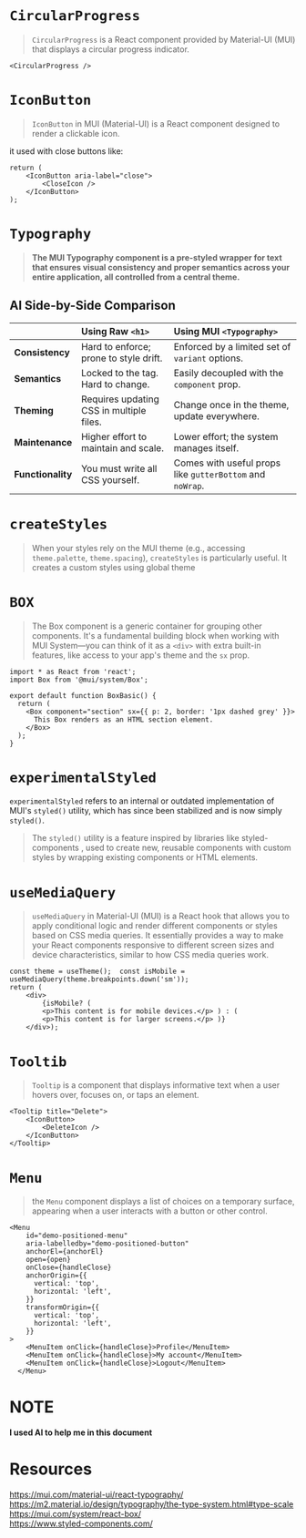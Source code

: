

# `CircularProgress`

> `CircularProgress` is a React component provided by Material-UI (MUI) that displays a circular progress indicator.

```tsx
<CircularProgress />
```

# `IconButton`

> `IconButton` in MUI (Material-UI) is a React component designed to render a clickable icon.

it used with close buttons like:

```tsx
return (
	<IconButton aria-label="close">
		<CloseIcon />
	</IconButton>
);
```

# `Typography`

> **The MUI Typography component is a pre-styled wrapper for text that ensures visual consistency and proper semantics across your entire application, all controlled from a central theme.**

## AI Side-by-Side Comparison

| | Using Raw `<h1>` | Using MUI `<Typography>` |
| :--- | :--- | :--- |
| **Consistency** | Hard to enforce; prone to style drift. | Enforced by a limited set of `variant` options. |
| **Semantics** | Locked to the tag. Hard to change. | Easily decoupled with the `component` prop. |
| **Theming** | Requires updating CSS in multiple files. | Change once in the theme, update everywhere. |
| **Maintenance** | Higher effort to maintain and scale. | Lower effort; the system manages itself. |
| **Functionality** | You must write all CSS yourself. | Comes with useful props like `gutterBottom` and `noWrap`. |


# `createStyles`

> When your styles rely on the MUI theme (e.g., accessing `theme.palette`, `theme.spacing`), `createStyles` is particularly useful.
> It creates a custom styles using global theme

# `BOX`

> The Box component is a generic container for grouping other components. It's a fundamental building block when working with MUI System—you can think of it as a `<div>` with extra built-in features, like access to your app's theme and the `sx` prop. 


```tsx
import * as React from 'react';
import Box from '@mui/system/Box';

export default function BoxBasic() {
  return (
    <Box component="section" sx={{ p: 2, border: '1px dashed grey' }}>
      This Box renders as an HTML section element.
    </Box>
  );
}

```

# `experimentalStyled`
`experimentalStyled` refers to an internal or outdated implementation of MUI's `styled()` utility, which has since been stabilized and is now simply `styled()`.

> The `styled()` utility is a feature inspired by libraries like styled-components , used to create new, reusable components with custom styles by wrapping existing components or HTML elements.

# `useMediaQuery`

> `useMediaQuery` in Material-UI (MUI) is a React hook that allows you to apply conditional logic and render different components or styles based on CSS media queries. It essentially provides a way to make your React components responsive to different screen sizes and device characteristics, similar to how CSS media queries work.

```tsx
const theme = useTheme();  const isMobile = useMediaQuery(theme.breakpoints.down('sm')); 
return (
    <div>
        {isMobile? (
		<p>This content is for mobile devices.</p> ) : (        
		<p>This content is for larger screens.</p> )}    
    </div>);

```

# `Tooltib`

> `Tooltip` is a component that displays informative text when a user hovers over, focuses on, or taps an element.

```tsx
<Tooltip title="Delete">
	<IconButton>
		<DeleteIcon />
	</IconButton>
</Tooltip>
```

# `Menu`

> the `Menu` component displays a list of choices on a temporary surface, appearing when a user interacts with a button or other control.

```tsx
<Menu
	id="demo-positioned-menu"
	aria-labelledby="demo-positioned-button"
	anchorEl={anchorEl}
	open={open}
	onClose={handleClose}
	anchorOrigin={{
	  vertical: 'top',
	  horizontal: 'left',
	}}
	transformOrigin={{
	  vertical: 'top',
	  horizontal: 'left',
	}}
>
	<MenuItem onClick={handleClose}>Profile</MenuItem>
	<MenuItem onClick={handleClose}>My account</MenuItem>
	<MenuItem onClick={handleClose}>Logout</MenuItem>
  </Menu>
```

# NOTE
**I used AI to help me in this document**

# Resources
https://mui.com/material-ui/react-typography/ <br>
https://m2.material.io/design/typography/the-type-system.html#type-scale <br>
https://mui.com/system/react-box/ <br>
https://www.styled-components.com/
